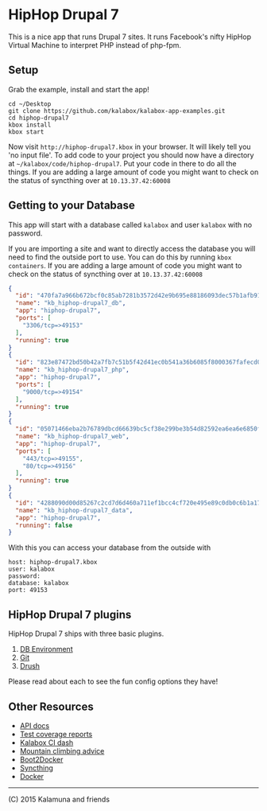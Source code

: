 HipHop Drupal 7
===================

This is a nice app that runs Drupal 7 sites. It runs Facebook's nifty HipHop Virtual Machine to interpret PHP instead of php-fpm.

## Setup

Grab the example, install and start the app!

```
cd ~/Desktop
git clone https://github.com/kalabox/kalabox-app-examples.git
cd hiphop-drupal7
kbox install
kbox start
```

Now visit `http://hiphop-drupal7.kbox` in your browser. It will likely tell you 'no input file'. To add code to your project you should now have a directory at `~/kalabox/code/hiphop-drupal7`. Put your code in there to do all the things. If you are adding a large amount of code you might want to check on the status of syncthing over at `10.13.37.42:60008`

## Getting to your Database

This app will start with a database called `kalabox` and user `kalabox` with no password.

If you are importing a site and want to directly access the database you will need to find the outside port to use. You can do this by running `kbox containers`. If you are adding a large amount of code you might want to check on the status of syncthing over at `10.13.37.42:60008`

```json
{
  "id": "470fa7a966b672bcf0c85ab7281b3572d42e9b695e88186093dec57b1afb91c5",
  "name": "kb_hiphop-drupal7_db",
  "app": "hiphop-drupal7",
  "ports": [
    "3306/tcp=>49153"
  ],
  "running": true
}
{
  "id": "823e87472bd50b42a7fb7c51b5f42d41ec0b541a36b6085f8000367fafecd02f",
  "name": "kb_hiphop-drupal7_php",
  "app": "hiphop-drupal7",
  "ports": [
    "9000/tcp=>49154"
  ],
  "running": true
}
{
  "id": "05071466eba2b76789dbcd66639bc5cf38e299be3b54d82592ea6ea6e6850fbd",
  "name": "kb_hiphop-drupal7_web",
  "app": "hiphop-drupal7",
  "ports": [
    "443/tcp=>49155",
    "80/tcp=>49156"
  ],
  "running": true
}
{
  "id": "4288090d00d85267c2cd7d6d460a711ef1bcc4cf720e495e89c0db0c6b1a1753",
  "name": "kb_hiphop-drupal7_data",
  "app": "hiphop-drupal7",
  "running": false
}
```

With this you can access your database from the outside with

```
host: hiphop-drupal7.kbox
user: kalabox
password:
database: kalabox
port: 49153
```

## HipHop Drupal 7 plugins

HipHop Drupal 7 ships with three basic plugins. 

1. [DB Environment](https://github.com/kalabox/kalabox-plugin-dbenv)
2. [Git](https://github.com/kalabox/kalabox-plugin-git)
3. [Drush](https://github.com/kalabox/kalabox-plugin-drush)

Please read about each to see the fun config options they have!

## Other Resources

* [API docs](http://api.kalabox.me/)
* [Test coverage reports](http://coverage.kalabox.me/)
* [Kalabox CI dash](http://ci.kalabox.me/)
* [Mountain climbing advice](https://www.youtube.com/watch?v=tkBVDh7my9Q)
* [Boot2Docker](https://github.com/boot2docker/boot2docker)
* [Syncthing](https://github.com/syncthing/syncthing)
* [Docker](https://github.com/docker/docker)

-------------------------------------------------------------------------------------
(C) 2015 Kalamuna and friends

